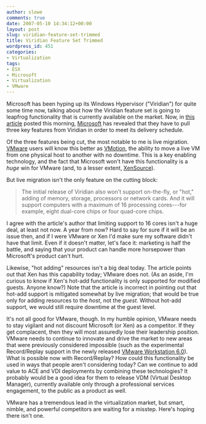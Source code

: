 ```yaml
---
author: slowe
comments: true
date: 2007-05-10 14:34:12+00:00
layout: post
slug: viridian-feature-set-trimmed
title: Viridian Feature Set Trimmed
wordpress_id: 451
categories:
- Virtualization
tags:
- ESX
- Microsoft
- Virtualization
- VMware
---
```


Microsoft has been hyping up its Windows Hypervisor ("Viridian") for quite some time now, talking about how the Viridian feature set is going to leapfrog functionality that is currently available on the market. Now, in [this article](http://news.com.com/Microsoft+cuts+Windows+virtualization+features/2100-1016_3-6182852.html) posted this morning, [Microsoft](http://www.microsoft.com/) has revealed that they have to pull three key features from Viridian in order to meet its delivery schedule.

Of the three features being cut, the most notable to me is live migration. [VMware](http://www.vmware.com/) users will know this better as [VMotion](http://www.vmware.com/products/vi/vc/vmotion.html), the ability to move a live VM from one physical host to another with no downtime. This is a key enabling technology, and the fact that Microsoft won't have this functionality is a _huge_ win for VMware (and, to a lesser extent, [XenSource](http://www.xensource.com/)).

But live migration isn't the only feature on the cutting block:

>The initial release of Viridian also won't support on-the-fly, or "hot," adding of memory, storage, processors or network cards. And it will support computers with a maximum of 16 processing cores---for example, eight dual-core chips or four quad-core chips.

I agree with the article's author that limiting support to 16 cores isn't a huge deal, at least not now. A year from now? Hard to say for sure if it will be an issue then, and if I were VMware or Xen I'd make sure my software didn't have that limit. Even if it doesn't matter, let's face it: marketing is half the battle, and saying that your product can handle more horsepower than Microsoft's product can't hurt.

Likewise, "hot adding" resources isn't a big deal today. The article points out that Xen has this capability today; VMware does not. (As an aside, I'm curious to know if Xen's hot-add functionality is only supported for modified guests. Anyone know?) Note that the article is incorrect in pointing out that hot-add support is mitigated somewhat by live migration; that would be true only for adding resources to the _host_, not the _guest._ Without hot-add support, we would still require downtime at the guest level.

It's not all good for VMware, though. In my humble opinion, VMware needs to stay vigilant and not discount Microsoft (or Xen) as a competitor. If they get complacent, then they will most assuredly lose their leadership position. VMware needs to continue to innovate and drive the market to new areas that were previously considered impossible (such as the experimental Record/Replay support in the newly released [VMware Workstation 6.0](http://www.vmware.com/products/ws/)). What is possible now with Record/Replay? How could this functionality be used in ways that people aren't considering today? Can we continue to add value to ACE and VDI deployments by combining these technologies? It probably would be a good idea for them to release VDM (Virtual Desktop Manager), currently available only through a professional services engagement, to the public as a product as well.

VMware has a tremendous lead in the virtualization market, but smart, nimble, and powerful competitors are waiting for a misstep. Here's hoping there isn't one.
